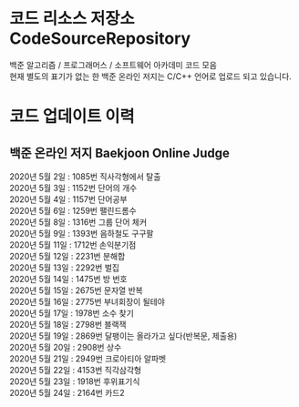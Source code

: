 ﻿# 코드 리소스 저장소 CodeSourceRepository
백준 알고리즘 / 프로그래머스 / 소프트웨어 아카데미 코드 모음   
현재 별도의 표기가 없는 한 백준 온라인 저지는 C/C++ 언어로 업로드 되고 있습니다.   
# 코드 업데이트 이력   
## 백준 온라인 저지 Baekjoon Online Judge   
2020년 5월 2일 : 1085번 직사각형에서 탈출   
2020년 5월 3일 : 1152번 단어의 개수   
2020년 5월 4일 : 1157번 단어공부   
2020년 5월 6일 : 1259번 팰린드롬수   
2020년 5월 8일 : 1316번 그룹 단어 체커   
2020년 5월 9일 : 1393번 음하철도 구구팔   
2020년 5월 11일 : 1712번 손익분기점   
2020년 5월 12일 : 2231번 분해합   
2020년 5월 13일 : 2292번 벌집   
2020년 5월 14일 : 1475번 방 번호   
2020년 5월 15일 : 2675번 문자열 반복   
2020년 5월 16일 : 2775번 부녀회장이 될테야   
2020년 5월 17일 : 1978번 소수 찾기   
2020년 5월 18일 : 2798번 블랙잭   
2020년 5월 19일 : 2869번 달팽이는 올라가고 싶다(반복문, 제출용)   
2020년 5월 20일 : 2908번 상수   
2020년 5월 21일 : 2949번 크로아티아 알파벳   
2020년 5월 22일 : 4153번 직각삼각형   
2020년 5월 23일 : 1918번 후위표기식   
2020년 5월 24일 : 2164번 카드2   
